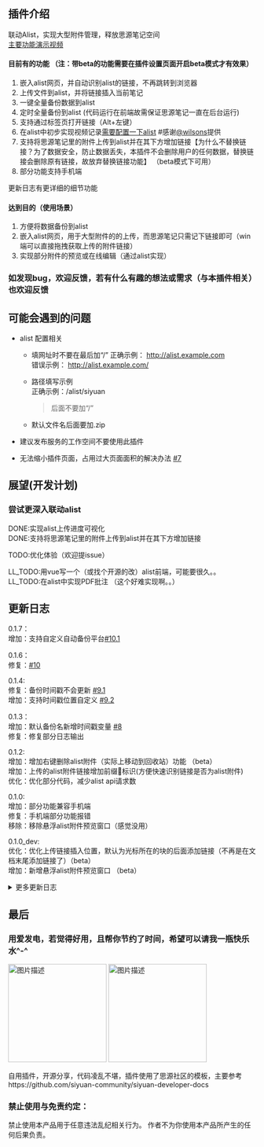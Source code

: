 ## 插件介绍
联动Alist，实现大型附件管理，释放思源笔记空间  
[主要功能演示视频](https://ld246.com/article/1727347960883?r=stevehfut)
#### 目前有的功能  （注：带beta的功能需要在插件设置页面开启beta模式才有效果）
1. 嵌入alist网页，并自动识别alist的链接，不再跳转到浏览器  
2. 上传文件到alist，并将链接插入当前笔记  
3. 一键全量备份数据到alist
4. 定时全量备份到alist (代码运行在前端故需保证思源笔记一直在后台运行)
5. 支持通过标签页打开链接（Alt+左键） 
6. 在alist中初步实现视频记录[需要配置一下alist](https://ld246.com/article/1727347960883/comment/1729590148031#comments) #感谢[@wilsons](https://ld246.com/member/wilsons)提供  
7. 支持将思源笔记里的附件上传到alist并在其下方增加链接【为什么不替换链接？为了数据安全，防止数据丢失，本插件不会删除用户的任何数据，替换链接会删除原有链接，故放弃替换链接功能】 （beta模式下可用）  
8. 部分功能支持手机端  

更新日志有更详细的细节功能
#### 达到目的（使用场景）
1. 方便将数据备份到alist
2. 嵌入alist网页，用于大型附件的的上传，而思源笔记只需记下链接即可（win端可以直接拖拽获取上传的附件链接）
3. 实现部分附件的预览或在线编辑（通过alist实现）

### 如发现bug，欢迎反馈，若有什么有趣的想法或需求（与本插件相关）也欢迎反馈

## 可能会遇到的问题

- alist 配置相关
  - 填网址时不要在最后加“/” 
   正确示例： 
   http://alist.example.com  
  错误示例：
   http://alist.example.com/

   - 路径填写示例  
    正确示例：/alist/siyuan
      > 后面不要加“/”
   - 默认文件名后面要加.zip 

- 建议发布服务的工作空间不要使用此插件
- 无法缩小插件页面，占用过大页面面积的解决办法 [#7](https://github.com/loonghfut/siyuan-alist/issues/7)

## 展望(开发计划)
### 尝试更深入联动alist  

DONE:实现alist上传进度可视化  
DONE:支持将思源笔记里的附件上传到alist并在其下方增加链接

TODO:优化体验（欢迎提issue）  

LL_TODO:用vue写一个（或找个开源的改）alist前端，可能要很久。。  
LL_TODO:在alist中实现PDF批注  （这个好难实现啊。。）

## 更新日志    
 0.1.7：  
 增加：支持自定义自动备份平台[#10.1](https://github.com/loonghfut/siyuan-alist/issues/10) 

 0.1.6：  
 修复：[#10](https://github.com/loonghfut/siyuan-alist/issues/10)

 0.1.4:   
 修复：备份时间戳不会更新 [#9.1](https://github.com/loonghfut/siyuan-alist/issues/9)  
 增加：支持时间戳位置自定义 [#9.2](https://github.com/loonghfut/siyuan-alist/issues/9)   
    
 0.1.3：  
 增加：默认备份名新增时间戳变量 [#8](https://github.com/loonghfut/siyuan-alist/issues/8)  
 修复：修复部分日志输出  

 0.1.2:  
 增加：增加右键删除alist附件（实际上移动到回收站）功能 （beta）  
 增加：上传的alist附件链接增加前缀📄标识(方便快速识别链接是否为alist附件)   
 优化：优化部分代码，减少alist api请求数  

 0.1.0:  
 增加：部分功能兼容手机端  
 修复：手机端部分功能报错  
 移除：移除悬浮alist附件预览窗口（感觉没用）    

 0.1.0_dev:  
 优化：优化上传链接插入位置，默认为光标所在的块的后面添加链接（不再是在文档末尾添加链接了）（beta）   
 增加：新增悬浮alist附件预览窗口  （beta）
<details>
<summary>更多更新日志</summary>
<details>
  <summary>0.0.12</summary>
  
  增加：支持上传文件到alist时，自动添加日期文件夹 [#6](https://github.com/loonghfut/siyuan-alist/issues/6)
</details>

<details>
  <summary>0.0.11</summary>
  
  优化：移除无用包，优化代码结构，缩小插件体积  
  增加：支持将思源笔记里的附件上传到alist并在其下方增加链接【为什么不替换链接？为了数据安全，防止数据丢失，本插件不会删除用户的任何数据，替换链接会删除原有链接，故放弃替换链接功能】 （beta）  
  修复：在beta模式下，上传文件到alist时，部分文件乱码问题
</details>

<details>
  <summary>0.0.10</summary>
  
  优化：移除部分无用代码  
  增加：上传文件到alist时，支持进度显示（beta）  
  增加：新增beta模式，用于测试新功能，默认关闭，需要手动开启  
</details>

<details>
  <summary>0.0.9</summary>
  
  修复：设置自动备份时，因填写时间格式错误，系统一直卡在启动页面 [#3](https://github.com/loonghfut/siyuan-alist/issues/3#issue-2643143686)   
  优化：增加自动备份时间格式填写错误提醒  
</details>

<details>
  <summary>0.0.8</summary>
  
  安全：在发布状态下，插件禁用（后续考虑开放部分功能） [#2.2](https://github.com/loonghfut/siyuan-alist/issues/2)  
  优化：优化插件设置体验，部分配置变更后自动刷新  
  安全：默认禁止敏感信息日志输出，防止发布状态下alist配置信息泄漏（如有遗漏，欢迎反馈）  
</details>

<details>
  <summary>0.0.7</summary>
  
  优化：触发方式支持自定义 [#2.1](https://github.com/loonghfut/siyuan-alist/issues/2#issuecomment-2439596132)  
  移除：移除 '是否改为`Ctrl+左键`触发' 选项（没有太大用处）
</details>

<details>
  <summary>0.0.6</summary>
  
  优化：增加在顶栏部分区域实现拖拽文件上传，以优化上传文件体验(beta)   
</details>

<details>
  <summary>0.0.5</summary>
  
  增加：'是否改为'Ctrl+左键'触发' 选项提高插件兼容性  
  增加：在alist中初步实现视频记录[需要配置一下alist](https://ld246.com/article/1727347960883/comment/1729590148031#comments) #感谢[@wilsons](https://ld246.com/member/wilsons)提供
</details>

<details>
  <summary>0.0.4</summary>
  
  优化：报错反馈 [#1](https://github.com/loonghfut/siyuan-alist/issues/1)  
</details>

<details>
  <summary>0.0.3</summary>
  
  支持定时备份到alist  (代码运行在前端故需保证思源笔记一直在后台运行)  
  优化全量备份交互  
</details>

<details>
  <summary>0.0.2</summary>
  
  支持通过标签页打开链接（Alt+左键） 
</details>

<details>
  <summary>0.0.1</summary>
  
  初版，为连接互传插件中alist相关功能的提取  
</details>
</details>

## 最后
### 用爱发电，若觉得好用，且帮你节约了时间，希望可以请我一瓶快乐水^-^
<img src="https://pic.zcl.me/i/2024/11/26/674566b93898c.webp" alt="图片描述" width="200" />
<img src="https://pic.zcl.me/i/2024/11/26/674566b97887b.webp" alt="图片描述" height="200" />

自用插件，开源分享，代码凌乱不堪，插件使用了思源社区的模板，主要参考https://github.com/siyuan-community/siyuan-developer-docs


### 禁止使用与免责约定：
禁止使用本产品用于任意违法乱纪相关行为。
作者不为你使用本产品所产生的任何后果负责。